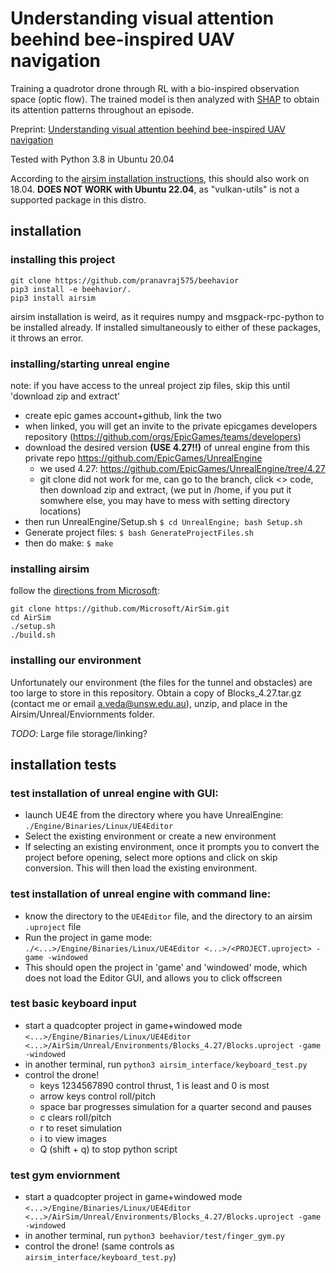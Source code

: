# Understanding visual attention beehind bee-inspired UAV navigation

Training a quadrotor drone through RL with a bio-inspired observation space (optic flow).
The trained model is then analyzed with [SHAP](https://dl.acm.org/doi/10.5555/3295222.3295230) to obtain its attention patterns throughout an episode.

Preprint: [Understanding visual attention beehind bee-inspired UAV navigation](https://arxiv.org/abs/2507.11992)


Tested with Python 3.8 in Ubuntu 20.04

According to the [airsim installation instructions](https://microsoft.github.io/AirSim/build_linux/), this should also work on 18.04.
**DOES NOT WORK with Ubuntu 22.04**, as "vulkan-utils" is not a supported package in this distro. 

## installation

### installing this project

```
git clone https://github.com/pranavraj575/beehavior
pip3 install -e beehavior/.
pip3 install airsim
```

airsim installation is weird, as it requires numpy and msgpack-rpc-python to be installed already.
If installed simultaneously to either of these packages, it throws an error.

### installing/starting unreal engine

note: if you have access to the unreal project zip files, skip this until 'download zip and extract'

* create epic games account+github, link the two
* when linked, you will get an invite to the private epicgames developers
  repository (https://github.com/orgs/EpicGames/teams/developers)
* download the desired version **(USE 4.27!!)** of unreal engine from this private
  repo https://github.com/EpicGames/UnrealEngine
    * we used 4.27: https://github.com/EpicGames/UnrealEngine/tree/4.27
    * git clone did not work for me, can go to the branch, click <> code, then download zip and extract, (we put in /home, if you put it somwhere else, you may have to mess with setting directory locations)
* then run UnrealEngine/Setup.sh `$ cd UnrealEngine; bash Setup.sh`
* Generate project files:
  `$ bash GenerateProjectFiles.sh`
* then do make:
  `$ make`


### installing airsim

follow the [directions from Microsoft](https://microsoft.github.io/AirSim/build_linux/):

```
git clone https://github.com/Microsoft/AirSim.git
cd AirSim
./setup.sh
./build.sh
```

### installing our environment

Unfortunately our environment (the files for the tunnel and obstacles) are too large to store in this repository.
Obtain a copy of Blocks_4.27.tar.gz (contact me or email [a.veda@unsw.edu.au](mailto:a.veda@unsw.edu.au)), unzip, and place in the Airsim/Unreal/Enviornments folder.

_TODO_: Large file storage/linking?

## installation tests

### test installation of unreal engine with GUI:

* launch UE4E from the directory where you have UnrealEngine: `./Engine/Binaries/Linux/UE4Editor`
* Select the existing environment or create a new environment
* If selecting an existing environment, once it prompts you to convert the project before opening, select more options
  and click on skip conversion. This will then load the existing environment.

### test installation of unreal engine with command line:

* know the directory to the `UE4Editor` file, and the directory to an airsim `.uproject` file
* Run the project in game mode: `./<...>/Engine/Binaries/Linux/UE4Editor <...>/<PROJECT.uproject> -game -windowed`
* This should open the project in 'game' and 'windowed' mode, which does not load the Editor GUI, and allows you to
  click offscreen

### test basic keyboard input

* start a quadcopter project in game+windowed mode
  `<...>/Engine/Binaries/Linux/UE4Editor <...>/AirSim/Unreal/Environments/Blocks_4.27/Blocks.uproject -game -windowed`
* in another terminal, run `python3 airsim_interface/keyboard_test.py`
* control the drone!
    * keys 1234567890 control thrust, 1 is least and 0 is most
    * arrow keys control roll/pitch
    * space bar progresses simulation for a quarter second and pauses
    * c clears roll/pitch
    * r to reset simulation
    * i to view images
    * Q (shift + q) to stop python script

### test gym enviornment

* start a quadcopter project in game+windowed mode
  `<...>/Engine/Binaries/Linux/UE4Editor <...>/AirSim/Unreal/Environments/Blocks_4.27/Blocks.uproject -game -windowed`
* in another terminal, run `python3 beehavior/test/finger_gym.py`
* control the drone! (same controls as `airsim_interface/keyboard_test.py`)
